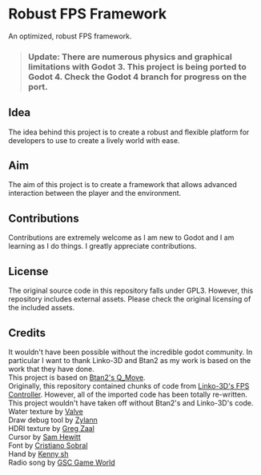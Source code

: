  # Robust FPS Framework
 An optimized, robust FPS framework.
 
 > ### Update: There are numerous physics and graphical limitations with Godot 3. This project is being ported to Godot 4. Check the Godot 4 branch for progress on the port.

 ## Idea
 The idea behind this project is to create a robust and flexible platform for developers to use to create a lively world with ease.

 ## Aim
 The aim of this project is to create a framework that allows advanced interaction between the player and the environment. 

 ## Contributions
 Contributions are extremely welcome as I am new to Godot and I am learning as I do things. I greatly appreciate contributions.

 ## License
 The original source code in this repository falls under GPL3. However, this repository includes external assets. Please check the original licensing of the included assets.  

 ## Credits
 It wouldn't have been possible without the incredible godot community. In particular I want to thank Linko-3D and Btan2 as my work is based on the work that they have done.  
This project is based on [Btan2's Q_Move](https://github.com/Btan2/Q_Move).  
Originally, this repository contained chunks of code from [Linko-3D's FPS Controller](https://github.com/Linko-3D/First-Person-Controller-FPS). However, all of the imported code has been totally re-written.  
This project wouldn't have taken off without Btan2's and Linko-3D's code.  
Water texture by [Valve](https://www.valvesoftware.com/en/)  
Draw debug tool by [Zylann](https://github.com/Zylann/godot_debug_draw)  
HDRI texture by [Greg Zaal](https://polyhaven.com/a/qwantani)  
Cursor by [Sam Hewitt](https://github.com/snwh/suru-icon-theme/tree/master/src/cursors)  
Font by [Cristiano Sobral](https://fontlibrary.org/en/member/cssobral2013)  
Hand by [Kenny sh](https://commons.wikimedia.org/wiki/File:Hand.svg)  
Radio song by [GSC Game World](https://gsc-game.com/)  
